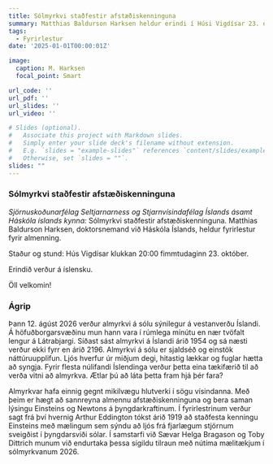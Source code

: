 ```yaml
---
title: Sólmyrkvi staðfestir afstæðiskenninguna
summary: Matthias Baldurson Harksen heldur erindi í Húsi Vigdísar 23. október 2025 klukkan 20:00
tags:
  - Fyrirlestur
date: '2025-01-01T00:00:01Z'

image:
  caption: M. Harksen
  focal_point: Smart

url_code: ''
url_pdf: ''
url_slides: ''
url_video: ''

# Slides (optional).
#   Associate this project with Markdown slides.
#   Simply enter your slide deck's filename without extension.
#   E.g. `slides = "example-slides"` references `content/slides/example-slides.md`.
#   Otherwise, set `slides = ""`.
slides: ""
---
```


### Sólmyrkvi staðfestir afstæðiskenninguna

_Sjörnuskoðunarfélag Seltjarnarness og Stjarnvísindafélag Íslands ásamt Háskóla íslands kynna:_
Sólmyrkvi staðfestir afstæðiskenninguna. Matthias Baldurson Harksen, doktorsnemand við Háskóla Íslands, heldur fyrirlestur fyrir almenning.

Staður og stund: Hús Vigdísar klukkan 20:00 fimmtudaginn 23. október.

Erindið verður á íslensku.

Öll velkomin!

### Ágrip 

Þann 12. ágúst 2026 verður almyrkvi á sólu sýnilegur á vestanverðu Íslandi. Á höfuðborgarsvæðinu mun hann vara í rúmlega mínútu en nær tvöfalt lengur á Látrabjargi. Síðast sást almyrkvi á Íslandi árið 1954 og sá næsti verður ekki fyrr en árið 2196. Almyrkvi á sólu er sjaldséð og einstök náttúruupplifun. Ljós hverfur úr miðjum degi, hitastig lækkar og fuglar hætta að syngja. Fyrir flesta núlifandi Íslendinga verður þetta eina tækifærið til að verða vitni að almyrkva. Ætlar þú að láta þetta fram hjá þér fara?

Almyrkvar hafa einnig gegnt mikilvægu hlutverki í sögu vísindanna. Með þeim er hægt að sannreyna almennu afstæðiskenninguna og bera saman lýsingu Einsteins og Newtons á þyngdarkraftinum. Í fyrirlestrinum verður sagt frá því hvernig Arthur Eddington tókst árið 1919 að staðfesta kenningu Einsteins með mælingum sem sýndu að ljós frá fjarlægum stjörnum sveigðist í þyngdarsviði sólar. Í samstarfi við Sævar Helga Bragason og Toby Dittrich munum við endurtaka þessa sígildu tilraun með nútíma mælitækjum í sólmyrkvanum 2026.
